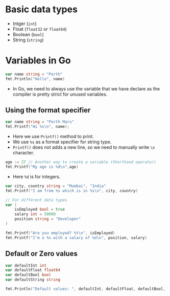 # Basic data types

- Intger (`int`)
- Float (`float32` or `float64`)
- Boolean (`bool`)
- String (`string`)

# Variables in Go

```go
var name string = "Parth"
fmt.Println("Hello", name)
```

- In Go, we need to always use the variable that we have declare as the compiler is pretty strict for unused variables.

## Using the format specifier

```go
var name string = "Parth Maru"
fmt.Printf("Hi %s\n", name);
```

- Here we use `Printf()` method to print.
- We use `%s` as a format specifier for string type.
- `Printf()` does not adds a new line, so we need to manually write `\n` character.

```go
age := 27 // Another way to create a variable (Shorthand operator)
fmt.Printf("My age is %d\n",age)
```

- Here `%d` is for integers.

```go
var city, country string = "Mumbai", "India"
fmt.Printf("I am from %s which is in %s\n", city, country)

// For different data types
var (
    isEmployed bool = true
    salary int = 50000
    position string = "Developer"
)

fmt.Printf("Are you employed? %t\n", isEmployed)
fmt.Printf("I'm a %s with a salary of %d\n", position, salary)
```

## Default or Zero values

```go
var defaultInt int
var defaultFloat float64
var defaultBool bool
var defaultString string

fmt.Println("Default values: ", defaultInt, defaultFloat, defaultBool, defaultString) // 0 0 false "empty string"
```
